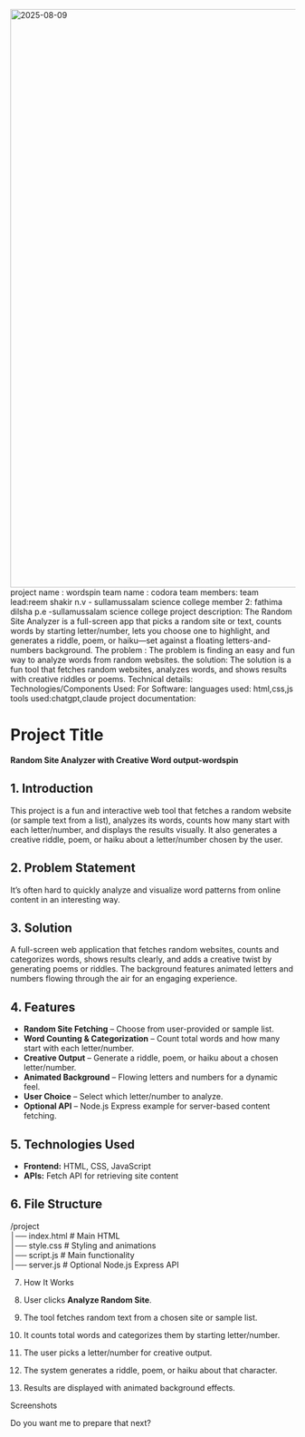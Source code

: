 <img width="1920" height="1020" alt="2025-08-09" src="https://github.com/user-attachments/assets/d0e125ab-d3e5-4196-92aa-40a3902c9a15" />project name : wordspin
team name : codora
team members:
team lead:reem shakir n.v - sullamussalam science college
member 2: fathima dilsha p.e -sullamussalam science college
project description:
The Random Site Analyzer is a full-screen app that picks a random site or text, counts words by starting letter/number,
lets you choose one to highlight, and generates a riddle, poem, or haiku—set against a floating letters-and-numbers background.
The problem :
The problem is finding an easy and fun way to analyze words from random websites.
the solution:
The solution is a fun tool that fetches random websites, analyzes words, and shows results with creative riddles or poems.
Technical details:
Technologies/Components Used:
For Software:
languages used: html,css,js
tools used:chatgpt,claude 
project documentation:
# **Project Title**

**Random Site Analyzer with Creative Word output-wordspin**

## **1. Introduction**

This project is a fun and interactive web tool that fetches a random website (or sample text from a list), analyzes its words, counts how many start with each letter/number, and displays the results visually. It also generates a creative riddle, poem, or haiku about a letter/number chosen by the user.

## **2. Problem Statement**

It’s often hard to quickly analyze and visualize word patterns from online content in an interesting way.

## **3. Solution**

A full-screen web application that fetches random websites, counts and categorizes words, shows results clearly, and adds a creative twist by generating poems or riddles. The background features animated letters and numbers flowing through the air for an engaging experience.


## **4. Features**

* **Random Site Fetching** – Choose from user-provided or sample list.
* **Word Counting & Categorization** – Count total words and how many start with each letter/number.
* **Creative Output** – Generate a riddle, poem, or haiku about a chosen letter/number.
* **Animated Background** – Flowing letters and numbers for a dynamic feel.
* **User Choice** – Select which letter/number to analyze.
* **Optional API** – Node.js Express example for server-based content fetching.

## **5. Technologies Used**

* **Frontend:** HTML, CSS, JavaScript 
* **APIs:** Fetch API for retrieving site content
## **6. File Structure**

/project  
│── index.html        # Main HTML  
│── style.css         # Styling and animations  
│── script.js         # Main functionality  
│── server.js         # Optional Node.js Express API  

7. How It Works

1. User clicks **Analyze Random Site**.
2. The tool fetches random text from a chosen site or sample list.
3. It counts total words and categorizes them by starting letter/number.
4. The user picks a letter/number for creative output.
5. The system generates a riddle, poem, or haiku about that character.
6. Results are displayed with animated background effects.

Screenshots



Do you want me to prepare that next?

